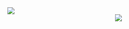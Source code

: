 <img src="https://capsule-render.vercel.app/api?type=waving&color=808080&height=200&section=header&text=Sehoon&fontSize=90" />
<div align="center">
  <img src="https://img.shields.io/badge/42-0000?style=flat&logo=42&logoColor=white"/>
</div>

